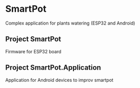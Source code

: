 # SmartPot
Complex application for plants watering (ESP32 and Android)

## Project SmartPot
Firmware for ESP32 board

## Project SmartPot.Application
Application for Android devices to improv smartpot